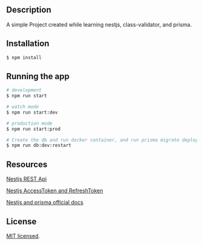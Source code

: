 ## Description

A simple Project created while learning nestjs, class-validator, and prisma.

## Installation
```bash
$ npm install
```

## Running the app

```bash
# development
$ npm run start

# watch mode
$ npm run start:dev

# production mode
$ npm run start:prod

# Create the db and run docker container, and run prisma migrate deploy
$ npm run db:dev:restart
```

## Resources
[Nestjs REST Api](https://www.youtube.com/watch?v=GHTA143_b-s)

[Nestjs AccessToken and RefreshToken](https://github.com/vladwulf/nestjs-jwts)

[Nestjs and prisma official docs](https://docs.nestjs.com/recipes/prisma)
## License
[MIT licensed](LICENSE).
